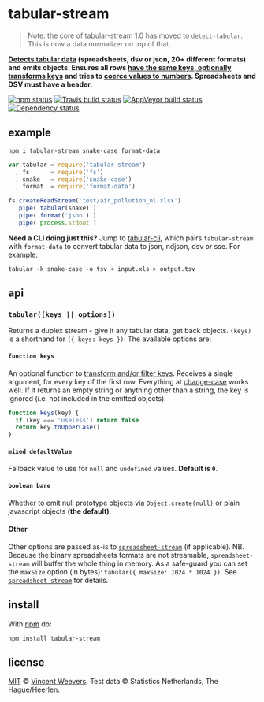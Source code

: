 # tabular-stream

> Note: the core of tabular-stream 1.0 has moved to `detect-tabular`. This is now a data normalizer on top of that.

**[Detects tabular data](https://www.npmjs.com/package/detect-tabular) (spreadsheets, dsv or json, 20+ different formats) and emits objects. Ensures all rows [have the same keys, optionally transforms keys](https://www.npmjs.com/package/map-tabular-keys) and tries to [coerce values to numbers](https://www.npmjs.com/package/coerce-tabular). Spreadsheets and DSV must have a header.**

[![npm status](http://img.shields.io/npm/v/tabular-stream.svg?style=flat-square)](https://www.npmjs.org/package/tabular-stream) [![Travis build status](https://img.shields.io/travis/vweevers/tabular-stream.svg?style=flat-square&label=travis)](http://travis-ci.org/vweevers/tabular-stream) [![AppVeyor build status](https://img.shields.io/appveyor/ci/vweevers/tabular-stream.svg?style=flat-square&label=appveyor)](https://ci.appveyor.com/project/vweevers/tabular-stream) [![Dependency status](https://img.shields.io/david/vweevers/tabular-stream.svg?style=flat-square)](https://david-dm.org/vweevers/tabular-stream)

## example

```
npm i tabular-stream snake-case format-data
```

```js
var tabular = require('tabular-stream')
  , fs      = require('fs')
  , snake   = require('snake-case')
  , format  = require('format-data')

fs.createReadStream('test/air_pollution_nl.xlsx')
  .pipe( tabular(snake) )
  .pipe( format('json') )
  .pipe( process.stdout )
```

**Need a CLI doing just this?** Jump to [tabular-cli](https://www.npmjs.com/package/tabular-cli), which pairs `tabular-stream` with `format-data` to convert tabular data to json, ndjson, dsv or sse. For example:

```
tabular -k snake-case -o tsv < input.xls > output.tsv
```

## api

### `tabular([keys || options])`

Returns a duplex stream - give it any tabular data, get back objects. `(keys)` is a shorthand for `({ keys: keys })`. The available options are:

#### `function keys`

An optional function to [transform and/or filter keys](https://www.npmjs.com/package/map-tabular-keys). Receives a single argument, for every key of the first row. Everything at [change-case](https://www.npmjs.com/package/change-case) works well. If it returns an empty string or anything other than a string, the key is ignored (i.e. not included in the emitted objects).

```js
function keys(key) {
  if (key === 'useless') return false
  return key.toUpperCase()
}
```

#### `mixed defaultValue`

Fallback value to use for `null` and `undefined` values. **Default is `0`**.

#### `boolean bare`

Whether to emit null prototype objects via `Object.create(null)` or plain javascript objects **(the default)**.

#### Other

Other options are passed as-is to [`spreadsheet-stream`](https://github.com/vweevers/spreadsheet-stream) (if applicable). NB. Because the binary spreadsheets formats are not streamable, `spreadsheet-stream` will buffer the whole thing in memory. As a safe-guard you can set the `maxSize` option (in bytes): `tabular({ maxSize: 1024 * 1024 })`. See [`spreadsheet-stream`](https://github.com/vweevers/spreadsheet-stream) for details.

## install

With [npm](https://npmjs.org) do:

```
npm install tabular-stream
```

## license

[MIT](http://opensource.org/licenses/MIT) © [Vincent Weevers](http://vincentweevers.nl). Test data © Statistics Netherlands, The Hague/Heerlen.
